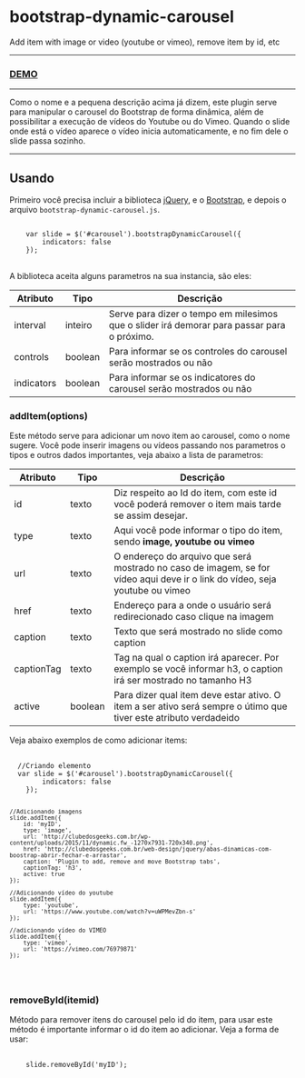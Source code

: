 # bootstrap-dynamic-carousel
Add item with image or video (youtube or vimeo), remove item by id, etc
<hr/>
<h3><a href="http://jayralencar.com.br/exemplos/bootstrap-dynamic-carousel/">DEMO</a></h3>
<hr/>
Como o nome e a pequena descrição acima já dizem, este plugin serve para manipular o carousel do Bootstrap de forma dinâmica, além de possibilitar a execução de vídeos do Youtube ou do Vimeo. Quando o slide onde está o vídeo aparece o vídeo inicia automaticamente, e no fim dele o slide passa sozinho.
<hr/>
<h2>Usando</h2>
Primeiro você precisa incluir a biblioteca <a href="http://jquery.com/" targer="_blank">jQuery</a>, e o <a href="//getbootstrap.com">Bootstrap</a>, e depois o arquivo <code>bootstrap-dynamic-carousel.js</code>.
<pre>
<code>
  	var slide = $('#carousel').bootstrapDynamicCarousel({
  		indicators: false
  	});
</code>
</pre>

A biblioteca aceita alguns parametros na sua instancia, são eles:
<table>
  <thead>
    <tr>
      <th>Atributo</th>
      <th>Tipo</th>
      <th>Descrição</th>
    </tr>
  </thead>
  <tbody>
    <tr>
      <td>interval</td>
      <td>inteiro</td>
      <td>Serve para dizer o tempo em milesimos que o slider irá demorar para passar para o próximo.</td>
    </tr>
     <tr>
      <td>controls</td>
      <td>boolean</td>
      <td>Para informar se os controles do carousel serão mostrados ou não</td>
    </tr>
     <tr>
      <td>indicators</td>
      <td>boolean</td>
      <td>Para informar se os indicatores do carousel serão mostrados ou não</td>
    </tr>
  </tbody>
</table>

<h3>addItem(options)</h3>
Este método serve para adicionar um novo item ao carousel, como o nome sugere. Você pode inserir imagens ou vídeos passando nos parametros o tipos e outros dados importantes, veja abaixo a lista de parametros:
<table>
  <thead>
    <tr>
      <th>Atributo</th>
      <th>Tipo</th>
      <th>Descrição</th>
    </tr>
  </thead>
  <tbody>
    <tr>
      <td>id</td>
      <td>texto</td>
      <td>Diz respeito ao Id do item, com este id você poderá remover o item mais tarde se assim desejar.</td>
    </tr>
    <tr>
      <td>type</td>
      <td>texto</td>
      <td>Aqui você pode informar o tipo do item, sendo <strong>image, youtube ou vimeo</strong></td>
    </tr>
    <tr>
      <td>url</td>
      <td>texto</td>
      <td>O endereço do arquivo que será mostrado no caso de imagem, se for vídeo aqui deve ir o link do vídeo, seja youtube ou vimeo</td>
    </tr>
    <tr>
      <td>href</td>
      <td>texto</td>
      <td>Endereço para a onde o usuário será redirecionado caso clique na imagem</td>
    </tr>
    <tr>
      <td>caption</td>
      <td>texto</td>
      <td>Texto que será mostrado no slide como caption</td>
    </tr>
    <tr>
      <td>captionTag</td>
      <td>texto</td>
      <td>Tag na qual o caption irá aparecer. Por exemplo se você informar h3, o caption irá ser mostrado no tamanho H3</td>
    </tr>
    <tr>
      <td>active</td>
      <td>boolean</td>
      <td>Para dizer qual item deve estar ativo. O item a ser ativo será sempre o útimo que tiver este atributo verdadeido</td>
    </tr>
  </tbody>
</table>
Veja abaixo exemplos de como adicionar items:
<pre>
  <code>
  //Criando elemento
  var slide = $('#carousel').bootstrapDynamicCarousel({
		indicators: false
	});
	
	//Adicionando imagens
	slide.addItem({
		id: 'myID',
		type: 'image',
		url: 'http://clubedosgeeks.com.br/wp-content/uploads/2015/11/dynamic.fw_-1270x7931-720x340.png',
		href: 'http://clubedosgeeks.com.br/web-design/jquery/abas-dinamicas-com-boostrap-abrir-fechar-e-arrastar',
		caption: 'Plugin to add, remove and move Bootstrap tabs',
		captionTag: 'h3',
		active: true
	});
	
	//Adicionando vídeo do youtube
	slide.addItem({
		type: 'youtube',
		url: 'https://www.youtube.com/watch?v=uWPMevZbn-s'
	});
	
	//adicionando vídeo do VIMEO
	slide.addItem({
		type: 'vimeo',
		url: 'https://vimeo.com/76979871'
	});
  </code>
</pre>
<h3>removeById(itemid)</h3>
Método para remover itens do carousel pelo id do item, para usar este método é importante informar o id do item ao adicionar. Veja a forma de usar:
<pre>
  <code>
    slide.removeById('myID');
  </code>
</pre>
